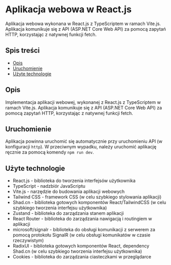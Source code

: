 # Aplikacja webowa w React.js

Aplikacja webowa wykonana w React.js z TypeScriptem w ramach Vite.js. Aplikacja komunikuje się z API (ASP.NET Core Web API) za pomocą zapytań HTTP, korzystając z natywnej funkcji fetch.

## Spis treści

- [Opis](#opis)
- [Uruchomienie](#uruchomienie)
- [Użyte technologie](#użyte-technologie)

## Opis

Implementacja aplikacji webowej, wykonanej z React.js z TypeScriptem w ramach Vite.js. Aplikacja komunikuje się z API (ASP.NET Core Web API) za pomocą zapytań HTTP, korzystając z natywnej funkcji fetch.

## Uruchomienie

Aplikacja powinna uruchomić się automatycznie przy uruchomieniu API (w konfiguracji `http`). W przeciwnym wypadku, należy uruchomić aplikację ręcznie za pomocą komendy `npm run dev`.

## Użyte technologie

- React.js - biblioteka do tworzenia interfejsów użytkownika
- TypeScript - nadzbiór JavaScriptu
- Vite.js - narzędzie do budowania aplikacji webowych
- Tailwind CSS - framework CSS (w celu szybkiego stylowania aplikacji)
- Shad.cn - biblioteka gotowych komponentów React/TailwindCSS (w celu szybkiego tworzenia interfejsu użytkownika)
- Zustand - biblioteka do zarządzania stanem aplikacji
- React Router - biblioteka do zarządzania nawigacją i routingiem w aplikacji
- microsoft/signalr - biblioteka do obsługi komunikacji z serwerem za pomocą protokołu SignalR (w celu obsługi komunikatów w czasie rzeczywistym)
- RadixUI - biblioteka gotowych komponentów React, dependency Shad.cn (w celu szybkiego tworzenia interfejsu użytkownika)
- Cookies - biblioteka do zarządzania ciasteczkami w przeglądarce